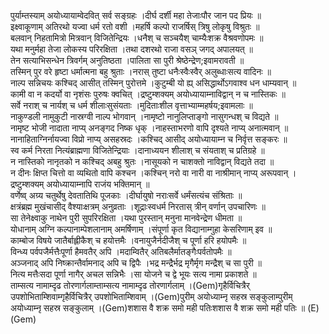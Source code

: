

  
पुर्याम्तस्याम् अयोध्यायाम्वेदवित् सर्व सङ्ग्रहः ।दीर्घ दर्शी महा तेजाःपौर जान पद प्रियः  ॥   
इक्ष्वाकूणाम् अतिरथो यज्वा धर्म रतो वशी ।महर्षि कल्पो राजर्षिस् त्रिषु लोकृषु विश्रुतः  ॥   
बलवान् निहतामित्रो मित्रवान् विजितेन्द्रियः ।धनैश् च सञ्चयैश् चाम्यैःशक्र वैश्रवणोपमः  ॥   
यथा मनुर्महा तेजा लोकस्य परिरक्षिता ।तथा दशरथो राजा वसञ् जगद् अपालयत्  ॥   
तेन सत्याभिसन्धेन त्रिवर्गम् अनुतिष्ठता ।पालिता सा पुरी श्रेष्ठेन्द्रेण;इवामरावती  ॥   
तस्मिन् पुर वरे हृष्टा धर्मात्मना बहु श्रुताः ।नरास् तुष्टा धनैःस्वैःस्वैर् अलुब्धाःसत्य वादिनः  ॥   
नाल्प सन्निचयः कश्चिद् आसीत् तस्मिन् पुरोत्तमे ।कुटुम्बी यो ह्य् असिद्धार्थोऽगवाश्व धन धाम्यवान्  ॥   
कामी वा न कदर्यो वा नृशंसः पुरुषः क्वचित् ।द्रष्टुम्शक्यम् अयोध्यायाम्नाविद्वान् न च नास्तिकः  ॥   
सर्वे नराश् च नार्यश् च धर्म शीलाःसुसंयताः ।मुदिताःशील वृत्ताभ्याम्महर्षय;इवामलाः  ॥   
नाकुण्डली नामुकुटी नास्रग्वी नाल्प भोगवान् ।नामृष्टो नानुलिप्ताङ्गो नासुगन्धश् च विद्यते  ॥   
नामृष्ट भोजी नादाता नाप्य् अनङ्गद निष्क धृक् ।नाहस्ताभरणो वापि दृश्यते नाप्य् अनात्मवान्  ॥   
नानाहिताग्निर्नायज्वा विप्रो नाप्य् असहस्रदः ।कश्चिद् आसीद् अयोध्यायाम्न च निर्वृत्त सङ्करः  ॥   
स्व कर्म निरता नित्यंब्राह्मणा विजितेन्द्रियाः ।दानाध्ययन शीलाश् च संयताश् च प्रतिग्रहे  ॥   
न नास्तिको नानृतको न कश्चिद् अबहु श्रुतः ।नासूयको न चाशक्तो नाविद्वान् विद्यते तदा  ॥   
न दीनः क्षिप्त चित्तो वा व्यथितो वापि कश्चन ।कश्चिन् नरो वा नारी वा नाश्रीमान् नाप्य् अरूपवान् ।द्रष्टुम्शक्यम् अयोध्यायाम्नापि राजंय भक्तिमान्  ॥   
वर्णेष्व् अग्र्य चतुर्थेषु देवतातिथि पूजकाः ।दीर्घायुषो नराःसर्वे धर्मंसत्यंच संश्रिताः  ॥   
क्षत्रंब्रह्म मुखंचासीद् वैश्याःक्षत्रम् अनुव्रताः ।शूद्राःस्वधर्म निरतास् त्रीन् वर्णान् उपचारिणः  ॥   
सा तेनेक्ष्वाकु नाथेन पुरी सुपरिरक्षिता ।यथा पुरस्तान् मनुना मानवेन्द्रेण धीमता  ॥   
योधानाम् अग्नि कल्पानाम्पेशलानाम् अमर्षिणाम् ।संपूर्णा कृत विद्यानाम्गुहा केसरिणाम् इव  ॥   
काम्बोज विषये जातैर्बाह्लीकैश् च हयोत्तमैः ।वनायुजैर्नदीजैश् च पूर्णा हरि हयोपमैः  ॥   
विन्ध्य पर्वपजैर्मत्तैःपूर्णा हैमवतैर् अपि ।मदाम्वितैर् अतिबलैर्मातङ्गैःपर्वतोपमैः  ॥   
अञ्जनाद् अपि निष्क्रान्तैर्वामनाद् अपि च द्विपैः ।भद्र मन्द्रैर्भद्र मृगैर्मृग मन्द्रैश् च सा पुरी  ॥   
नित्य मत्तैःसदा पूर्णा नागैर् अचल सन्निभैः ।सा योजने च द्वे भूयः सत्य नामा प्रकाशते  ॥   
ताम्सत्य नामाम्दृढ तोरणार्गलाम्ताम्सत्य नामाम्दृढ तोरणार्गलाम् ।(Gem)गृहैर्विचित्रैर् उपशोभिताम्शिवाम्गृहैर्विचित्रैर् उपशोभिताम्शिवाम् ।(Gem)पुरीम् अयोध्याम्नृ सहस्र सङ्कुलाम्पुरीम् अयोध्याम्नृ सहस्र सङ्कुलाम् ।(Gem)शशास वै शक्र समो मही पतिःशशास वै शक्र समो मही पतिः  ॥ (E)(Gem)  
